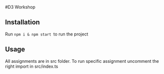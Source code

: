 #D3 Workshop

## Installation
Run ```npm i & npm start ```to run the project

## Usage
All assignments are in src folder.
To run specific assignment uncomment the right import in src/index.ts

